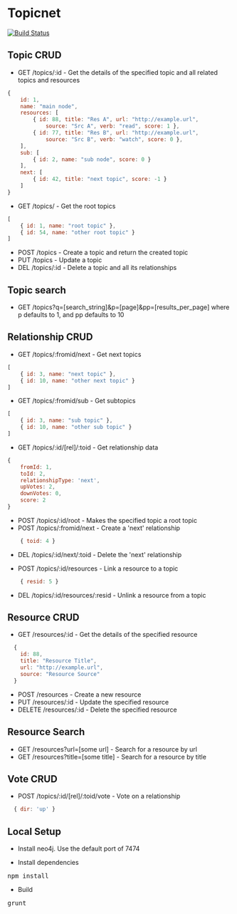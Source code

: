 Topicnet
=========

[![Build Status](https://travis-ci.org/marclitchfield/topicnet.png?branch=master)](https://travis-ci.org/marclitchfield/topicnet)
 
Topic CRUD
----------
- GET  /topics/:id  - Get the details of the specified topic and all related topics and resources

```js
{ 
	id: 1,
	name: "main node",
	resources: [
		{ id: 88, title: "Res A", url: "http://example.url",
			source: "Src A", verb: "read", score: 1 },
		{ id: 77, title: "Res B", url: "http://example.url",
			source: "Src B", verb: "watch", score: 0 },
	],
	sub: [ 
		{ id: 2, name: "sub node", score: 0 }
	],
	next: [
		{ id: 42, title: "next topic", score: -1 }
	]
}
```

- GET  /topics/  - Get the root topics

```js
[ 
	{ id: 1, name: "root topic" },
	{ id: 54, name: "other root topic" }
] 
```

- POST /topics  - Create a topic and return the created topic
- PUT  /topics - Update a topic
- DEL  /topics/:id - Delete a topic and all its relationships

Topic search
------------
- GET /topics?q=[search_string]&p=[page]&pp=[results_per_page]
where p defaults to 1, and pp defaults to 10

Relationship CRUD
-----------------
- GET  /topics/:fromid/next  - Get next topics

```js
[
	{ id: 3, name: "next topic" },
	{ id: 10, name: "other next topic" }
]
```

- GET  /topics/:fromid/sub  - Get subtopics

```js
[
	{ id: 3, name: "sub topic" },
	{ id: 10, name: "other sub topic" }
]
```

- GET /topics/:id/[rel]/:toid - Get relationship data

```js
{
	fromId: 1,
	toId: 2,
	relationshipType: 'next',
	upVotes: 2,
	downVotes: 0,
	score: 2
}
```

- POST /topics/:id/root  - Makes the specified topic a root topic
- POST /topics/:fromid/next  - Create a 'next' relationship

```js
	{ toid: 4 }
```

- DEL  /topics/:id/next/:toid  - Delete the 'next' relationship

- POST /topics/:id/resources -  Link a resource to a topic

```js 
    { resid: 5 }
```

- DEL /topics/:id/resources/:resid  - Unlink a resource from a topic

Resource CRUD
-------------
- GET /resources/:id  - Get the details of the specified resource

```js
  {
    id: 88,
    title: "Resource Title",
    url: "http://example.url",
    source: "Resource Source"
  }
```

- POST /resources  - Create a new resource
- PUT /resources/:id  - Update the specified resource
- DELETE  /resources/:id  - Delete the specified resource

Resource Search
---------------
- GET /resources?url=[some url]  - Search for a resource by url
- GET /resources?title=[some title]  - Search for a resource by title

Vote CRUD
---------
- POST /topics/:id/[rel]/:toid/vote - Vote on a relationship

```js
  { dir: 'up' }
```

Local Setup
-------

- Install neo4j. Use  the default port of 7474

- Install dependencies
<pre>npm install</pre>

- Build
<pre>grunt</pre>
